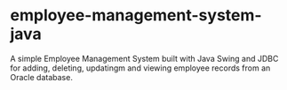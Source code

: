 # employee-management-system-java 
A simple Employee Management System built with Java Swing and JDBC for adding, deleting, updatingm and viewing employee records from an Oracle database.
 
 
